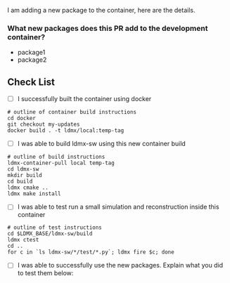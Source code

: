 
I am adding a new package to the container, here are the details.

### What new packages does this PR add to the development container?
- package1
- package2

## Check List
- [ ] I successfully built the container using docker
```
# outline of container build instructions
cd docker
git checkout my-updates
docker build . -t ldmx/local:temp-tag
```
- [ ] I was able to build ldmx-sw using this new container build
```
# outline of build instructions
ldmx-container-pull local temp-tag
cd ldmx-sw
mkdir build
cd build
ldmx cmake ..
ldmx make install
```
- [ ] I was able to test run a small simulation and reconstruction inside this container
```
# outline of test instructions
cd $LDMX_BASE/ldmx-sw/build
ldmx ctest
cd ..
for c in `ls ldmx-sw/*/test/*.py`; ldmx fire $c; done
```
- [ ] I was able to successfully use the new packages. Explain what you did to test them below:


